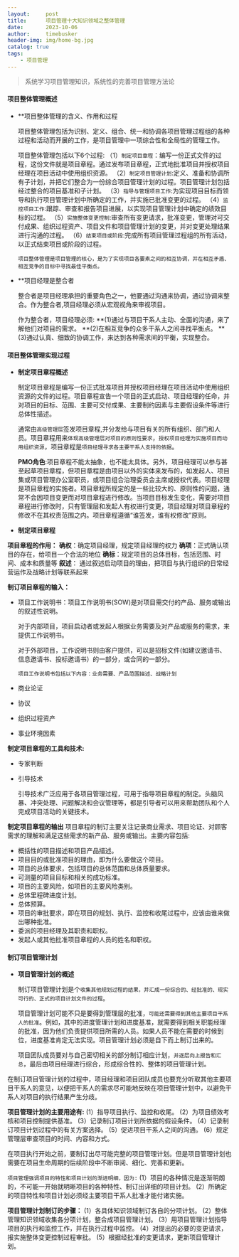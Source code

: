 ```yaml
---
layout:     post
title:      项目管理十大知识领域之整体管理
date:       2023-10-06
author:     timebusker
header-img: img/home-bg.jpg
catalog: true
tags:
    - 项目管理
---  
```


> 系统学习项目管理知识，系统性的完善项目管理方法论

#### 项目整体管理概述

- **项目整体管理的含义、作用和过程

	项目整体管理包括为识别、定义、组合、统一和协调各项目管理过程组的各种过程和活动而开展的工作，是项目管理中一项综合性和全局性的管理工作。
	
	项目整体管理包括以下6个过程:
（1）`制定项目章程`：编写一份正式文件的过程，这份文件就是项目章程。通过发布项目章程，正式地批准项目并授权项目经理在项目活动中使用组织资源。
（2）`制定项目管理计划`:定义、准备和协调所有子计划，并把它们整合为一份综合项目管理计划的过程。项目管理计划包括经过整合的项目基准和子计划。
（3）`指导与管理项目工作`:为实现项目目标而领导和执行项目管理计划中所确定的工作，并实施已批准变更的过程。
（4）`监控项目工作`:跟踪、审查和报告项目进展，以实现项目管理计划中确定的绩效目标的过程。
（5）`实施整体变更控制`:审查所有变更请求，批准变更，管理对可交付成果、组织过程资产、项目文件和项目管理计划的变更，并对变更处理结果进行沟通的过程。
（6）`结束项目或阶段`:完成所有项目管理过程组的所有活动，以正式结束项目或阶段的过程。

	`项目整体管理是项目管理的核心，是为了实现项目各要素之间的相互协调，并在相互矛盾、相互竞争的目标中寻找最佳平衡点。`

- **项目经理是整合者

	整合者是项目经理承担的重要角色之一，他要通过沟通来协调，通过协调来整合。作为整合者,项目经理必须从宏观视角来审视项目。

	作为整合者，项目经理必须:
**(1)通过与项目干系人主动、全面的沟通，来了解他们对项目的需求。
**(2)在相互竞争的众多干系人之间寻找平衡点。
**(3)通过认真、细致的协调工作，来达到各种需求间的平衡，实现整合。
	
#### 项目整体管理实现过程

- **制定项目章程概述**

	制定项目章程是编写一份正式批准项目并授权项目经理在项目活动中使用组织资源的文件的过程。项目章程宣告一个项目的正式启动、项目经理的任命，并对项目的目标、范围、主要可交付成果、主要制约因素与主要假设条件等进行总体性描述。

	通常由`高级管理层`签发项目章程,并分发给与项目有关的所有组织、部门和人员。项目章程用来`体现高级管理层对项目的原则性要求`，`授权项目经理为实施项目而动用组织资源`，项目章程是`项目经理寻求各主要干系人支持的依据`。

	**PMO角色**:项目章程不能太抽象，也不能太具体。另外，项目经理可以参与甚至起草项目章程，但项目章程是由项目以外的实体来发布的，如发起人、项目集或项目管理办公室职员，或项目组合治理委员会主席或授权代表。项目经理是项目章程的实施者。项目章程所规定的是一些比较大的、原则性的问题，通常不会因项目变更而对项目章程进行修改。当项目目标发生变化，需要对项目章程进行修改时，只有管理层和发起人有权进行变更，项目经理对项目章程的修改不在其权责范围之内。项目章程遵循“谁签发，谁有权修改”原则。

- **制定项目章程**

**项目章程的作用：**
**确权**：确定项目经理，规定项目经理的权力
**确项**：正式确认项目的存在，给项目一个合法的地位
**确标**：规定项目的总体目标，包括范围、时间、成本和质量等
**叙述**： 通过叙述启动项目的理由，把项目与执行组织的日常经营运作及战略计划等联系起来

**制订项目章程的输入：**

- 项目工作说明书：项目工作说明书(SOW)是对项目需交付的产品、服务或输出的叙述性说明。

	对于内部项目，项目启动者或发起人根据业务需要及对产品或服务的需求，来提供工作说明书。
	
	对于外部项目，工作说明书则由客户提供，可以是招标文件(如建议邀请书、信息邀请书、投标邀请书）的一部分，或合同的一部分。
	
	`项目工作说明书包括以下内容：业务需要、产品范围描述、战略计划`
	
- 商业论证
- 协议
- 组织过程资产
- 事业环境因素
	
**制定项目章程的工具和技术:**
- 专家判断
- 引导技术

	引导技术广泛应用于各项目管理过程，可用于指导项目章程的制定。头脑风暴、冲突处理、问题解决和会议管理等，都是引导者可以用来帮助团队和个人完成项目活动的关键技术。


**制定项目章程的输出**
	项目章程的制订主要关注记录商业需求、项目论证、对顾客需求的理解和满足这些需求的新产品、服务或输出。主要内容包括:
- 概括性的项目描述和项目产品描述。
- 项目目的或批准项目的理由，即为什么要做这个项目。
- 项目的总体要求，包括项目的总体范围和总体质量要求。
- 可测量的项目目标和相关的成功标准。
- 项目的主要风险，如项目的主要风险类别。
- 总体里程碑进度计划。
- 总体预算。
- 项目的审批要求，即在项目的规划、执行、监控和收尾过程中，应该由谁来做出哪种批准。
- 委派的项目经理及其职责和职权。
- 发起人或其他批准项目章程的人员的姓名和职权。
	
#### 制订项目管理计划

- **项目管理计划的概述**

	制订项目管理计划是个`收集其他规划过程的结果，并汇成一份综合的、经批准的、现实可行的、正式的项目计划文件的过程`。

	项目管理计划可能不只是要得到管理层的批准，`可能还需要得到其他主要项目干系人的批准`。例如，其中的进度管理计划和进度基准，就需要得到相关职能经理的批准，因为他们负责提供项目所需的人员。如果人员不能在需要的时候到位，进度基准肯定无法实现。项目管理计划必须是自下而上制订出来的。

	项目团队成员要对与自己密切相关的部分制订相应计划，`并逐层向上报告和汇总`，最后由项目经理进行综合，形成综合性的、整体的项目管理计划。	

在制订项目管理计划的过程中，项目经理和项目团队成员也要充分听取其他主要项目干系人的意见，以便把干系人的需求尽可能地反映在项目管理计划中，以避免干系人对项目的执行结果产生分歧。

**项目管理计划的主要用途有:**
	 (1）指导项目执行、监控和收尾。
     (2）为项目绩效考核和项目控制提供基准。
     (3）记录制订项目计划所依据的假设条件。
     (4）记录制订项目计划过程中的有关方案选择。
     (5）促进项目干系人之间的沟通。
     (6）规定管理层审查项目的时间、内容和方式。

在项目执行开始之前，要制订出尽可能完整的项目管理计划。但是项目管理计划也需要在项目生命周期的后续阶段中不断审阅、细化、完善和更新。

`项目管理强调项目的特性和项目计划的渐进明细，因为:`
	 (1）项目的各种情况是逐渐明朗的，不可能一开始就明晰项目的各种特性、制订出详细的项目计划。
     (2）所确定的项目特性和项目计划必须经主要项目干系人批准才能付诸实施。

**项目管理计划制订的步骤：**
(1）各具体知识领域制订各自的分项计划。
(2）整体管理知识领域收集各分项计划，整合成项目管理计划。
(3）用项目管理计划指导项目的执行和监控工作，并在执行过程中监控。
(4）对提出的必要的变更请求，报实施整体变更控制过程审批。
(5）根据经批准的变更请求，更新项目管理计划。





























































